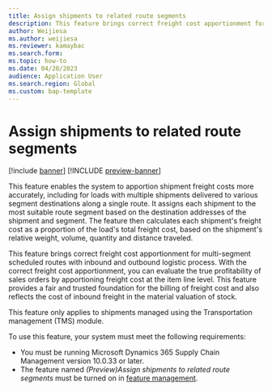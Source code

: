 ```yaml
---
title: Assign shipments to related route segments
description: This feature brings correct freight cost apportionment for multi-segment scheduled routes with inbound and outbound logistic process.
author: Weijiesa
ms.author: weijiesa
ms.reviewer: kamaybac
ms.search.form:
ms.topic: how-to
ms.date: 04/20/2023
audience: Application User
ms.search.region: Global
ms.custom: bap-template
---
```


# Assign shipments to related route segments

[!include [banner](../includes/banner.md)]
[!INCLUDE [preview-banner](../includes/preview-banner.md)]

<!-- KFM: Preview until further notice -->

This feature enables the system to apportion shipment freight costs more accurately, including for loads with multiple shipments delivered to various segment destinations along a single route. It assigns each shipment to the most suitable route segment based on the destination addresses of the shipment and segment. The feature then calculates each shipment's freight cost as a proportion of the load's total freight cost, based on the shipment's relative weight, volume, quantity and distance traveled.

This feature brings correct freight cost apportionment for multi-segment scheduled routes with inbound and outbound logistic process. With the correct freight cost apportionment, you can evaluate the true profitability of sales orders by apportioning freight cost at the item line level. This feature provides a fair and trusted foundation for the billing of freight cost and also reflects the cost of inbound freight in the material valuation of stock.

This feature only applies to shipments managed using the Transportation management (TMS) module.

To use this feature, your system must meet the following requirements:

- You must be running Microsoft Dynamics 365 Supply Chain Management version 10.0.33 or later.
- The feature named *(Preview)Assign shipments to related route segments* must be turned on in [feature management](../../fin-ops-core/fin-ops/get-started/feature-management/feature-management-overview.md).
